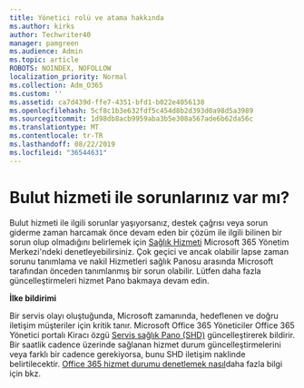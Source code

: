 ```yaml
---
title: Yönetici rolü ve atama hakkında
ms.author: kirks
author: Techwriter40
manager: pamgreen
ms.audience: Admin
ms.topic: article
ROBOTS: NOINDEX, NOFOLLOW
localization_priority: Normal
ms.collection: Adm_O365
ms.custom: ''
ms.assetid: ca7d439d-ffe7-4351-bfd1-b022e4056138
ms.openlocfilehash: 5cf8c1b3e632fdf5c454d8b2d393d0a98d5a3989
ms.sourcegitcommit: 1d98db8acb9959aba3b5e308a567ade6b62da56c
ms.translationtype: MT
ms.contentlocale: tr-TR
ms.lasthandoff: 08/22/2019
ms.locfileid: "36544631"
---
```

# <a name="experiencing-problems-with-a-cloud-service"></a>Bulut hizmeti ile sorunlarınız var mı?

Bulut hizmeti ile ilgili sorunlar yaşıyorsanız, destek çağrısı veya sorun giderme zaman harcamak önce devam eden bir çözüm ile ilgili bilinen bir sorun olup olmadığını belirlemek için [Sağlık Hizmeti](https://admin.microsoft.com/AdminPortal/Home#/servicehealth) Microsoft 365 Yönetim Merkezi'ndeki denetleyebilirsiniz. Çok geçici ve ancak olabilir lapse zaman sorunu tanımlama ve nakil Hizmetleri sağlık Panosu arasında Microsoft tarafından önceden tanımlanmış bir sorun olabilir. Lütfen daha fazla güncelleştirmeleri hizmet Pano bakmaya devam edin.

**İlke bildirimi**

Bir servis olayı oluştuğunda, Microsoft zamanında, hedeflenen ve doğru iletişim müşteriler için kritik tanır. Microsoft Office 365 Yöneticiler Office 365 Yönetici portalı Kiracı özgü [Servis sağlık Pano (SHD)](https://admin.microsoft.com/AdminPortal/Home#/servicehealth) güncelleştirerek bildirir. Bir saatlik cadence üzerinde sağlanan hizmet durum güncelleştirmelerini veya farklı bir cadence gerekiyorsa, bunu SHD iletişim naklinde belirtilecektir. [Office 365 hizmet durumu denetlemek nasıl](https://docs.microsoft.com/office365/enterprise/view-service-health)daha fazla bilgi için bkz.

